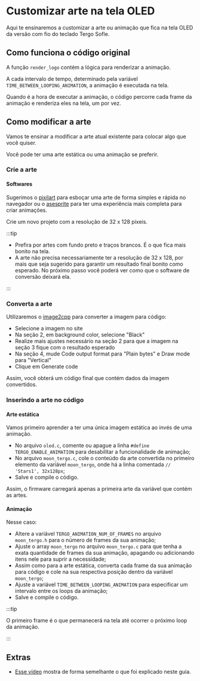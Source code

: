 # Customizar arte na tela OLED

Aqui te ensinaremos a customizar a arte ou animação que fica na tela OLED da versão com fio do teclado Tergo Sofle.

## Como funciona o código original

A função `render_logo` contém a lógica para renderizar a animação.

A cada intervalo de tempo, determinado pela variável `TIME_BETWEEN_LOOPING_ANIMATION`, a animação é executada na tela.

Quando é a hora de executar a animação, o código percorre cada frame da animação e renderiza eles na tela, um por vez.

## Como modificar a arte

Vamos te ensinar a modificar a arte atual existente para colocar algo que você quiser.

Você pode ter uma arte estática ou uma animação se preferir.

### Crie a arte

#### Softwares

Sugerimos o [pixilart](https://www.pixilart.com/draw) para esboçar uma arte de forma simples e rápida no navegador ou o [asesprite](https://www.aseprite.org/) para ter uma experiência mais completa para criar animações.

Crie um novo projeto com a resolução de 32 x 128 pixeis.

:::tip

- Prefira por artes com fundo preto e traços brancos. É o que fica mais bonito na tela.
- A arte não precisa necessariamente ter a resolução de 32 x 128, por mais que seja sugerido para garantir um resultado final bonito como esperado. No próximo passo você poderá ver como que o software de conversão deixará ela.

:::

### Converta a arte

Utilizaremos o [image2cpp](https://javl.github.io/image2cpp/) para converter a imagem para código:
- Selecione a imagem no site
- Na seção 2, em background color, selecione "Black"
- Realize mais ajustes necessário na seção 2 para que a imagem na seção 3 fique com o resultado esperado
- Na seção 4, mude Code output format para "Plain bytes" e Draw mode para "Vertical"
- Clique em Generate code

Assim, você obterá um código final que contém dados da imagem convertidos.

### Inserindo a arte no código

#### Arte estática

Vamos primeiro aprender a ter uma única imagem estática ao invés de uma animação.

- No arquivo `oled.c`, comente ou apague a linha `#define TERGO_ENABLE_ANIMATION` para desabilitar a funcionalidade de animação;
- No arquivo `moon_tergo.c`, cole o conteúdo da arte convertida no primeiro elemento da variável `moon_tergo`, onde há a linha comentada `// 'Stars1', 32x128px`;
- Salve e compile o código.

Assim, o firmware carregará apenas a primeira arte da variável que contém as artes.

#### Animação

Nesse caso:

- Altere a variável `TERGO_ANIMATION_NUM_OF_FRAMES` no arquivo `moon_tergo.h` para o número de frames da sua animação;
- Ajuste o array `moon_tergo` no arquivo `moon_tergo.c` para que tenha a exata quantidade de frames da sua animação, apagando ou adicionando itens nele para suprir a necessidade;
- Assim como para a arte estática, converta cada frame da sua animação para código e cole na sua respectiva posição dentro da variável `moon_tergo`;
- Ajuste a variável `TIME_BETWEEN_LOOPING_ANIMATION` para especificar um intervalo entre os loops da animação;
- Salve e compile o código.

:::tip

O primeiro frame é o que permanecerá na tela até ocorrer o próximo loop da animação.

:::

## Extras

- [Esse vídeo](https://youtu.be/OJSOEStpPIo?t=183) mostra de forma semelhante o que foi explicado neste guia.
